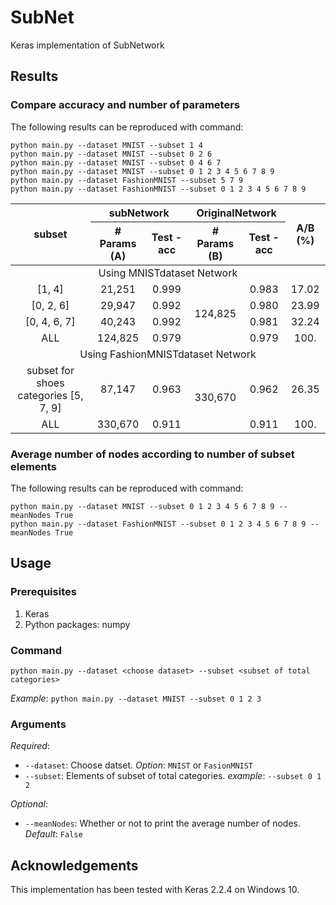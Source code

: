# SubNet
Keras implementation of SubNetwork

## Results
### Compare accuracy and number of parameters
The following results can be reproduced with command:
    
    python main.py --dataset MNIST --subset 1 4
    python main.py --dataset MNIST --subset 0 2 6
    python main.py --dataset MNIST --subset 0 4 6 7
    python main.py --dataset MNIST --subset 0 1 2 3 4 5 6 7 8 9
    python main.py --dataset FashionMNIST --subset 5 7 9
    python main.py --dataset FashionMNIST --subset 0 1 2 3 4 5 6 7 8 9

<table> 
    <thead> 
     <tr> 
      <th rowspan=2>subset</th>
      <th colspan=2>subNetwork</th>
      <th colspan=2>OriginalNetwork</th>
      <th rowspan=2>A/B (%)</th>
     </tr>
     <tr> 
      <th># Params (A)</th>
      <th>Test - acc</th>
      <th># Params (B)</th>
      <th>Test - acc</th>
     </tr>
    </thead> 
    <tbody align='center'> 
     <tr> 
      <td colspan=6>Using MNISTdataset Network</td> 
     </tr>
     <tr> 
      <td>[1, 4]</td>
      <td>21,251</td>
      <td>0.999</td>
      <td rowspan=4>124,825</td>
      <td>0.983</td>
      <td>17.02</td>
     </tr>
     <tr> 
      <td>[0, 2, 6]</td>
      <td>29,947</td>
      <td>0.992</td>
      <td>0.980</td>
      <td>23.99</td>
     </tr>
     <tr> 
      <td>[0, 4, 6, 7]</td>
      <td>40,243</td>
      <td>0.992</td>
      <td>0.981</td>
      <td>32.24</td>
     </tr>
     <tr> 
      <td>ALL</td>
      <td>124,825</td>
      <td>0.979</td>
      <td>0.979</td>
      <td>100.</td>
     </tr>
     <tr> 
      <td colspan=6>Using FashionMNISTdataset Network</td> 
     </tr>
     <tr> 
      <td>subset for shoes categories [5, 7, 9]</td>
      <td>87,147</td>
      <td>0.963</td>
      <td rowspan=2>330,670</td>
      <td>0.962</td>
      <td>26.35</td>
     </tr>
     <tr> 
      <td>ALL</td>
      <td>330,670</td>
      <td>0.911</td>
      <td>0.911</td>
      <td>100.</td>
     </tr>
    </tbody> 
</table>

### Average number of nodes according to number of subset elements
The following results can be reproduced with command:

    python main.py --dataset MNIST --subset 0 1 2 3 4 5 6 7 8 9 --meanNodes True
    python main.py --dataset FashionMNIST --subset 0 1 2 3 4 5 6 7 8 9 --meanNodes True
    

            
## Usage
### Prerequisites
1. Keras
2. Python packages: numpy
### Command
    python main.py --dataset <choose dataset> --subset <subset of total categories>
*Example*: `python main.py --dataset MNIST --subset 0 1 2 3`

### Arguments
*Required*:
* `--dataset`: Choose datset. *Option*: `MNIST` or `FasionMNIST`
* `--subset`: Elements of subset of total categories. *example*: `--subset 0 1 2`

*Optional*: 
* `--meanNodes`: Whether or not to print the average number of nodes. *Default*: `False`

## Acknowledgements
This implementation has been tested with Keras 2.2.4 on Windows 10.

